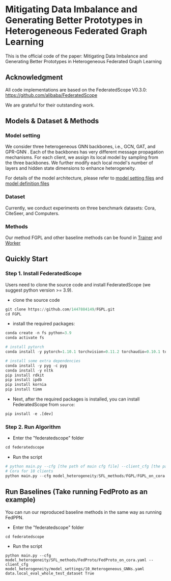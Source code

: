 # Mitigating Data Imbalance and Generating Better Prototypes in Heterogeneous Federated Graph Learning
This is the official code of the paper: Mitigating Data Imbalance and Generating Better Prototypes in Heterogeneous Federated Graph Learning



## Acknowledgment

All code implementations are based on the FederatedScope V0.3.0: https://github.com/alibaba/FederatedScope 

We are grateful for their outstanding work.




## Models & Dataset & Methods

### Model setting

We consider three heterogeneous GNN backbones, i.e., GCN, GAT, and GPR-GNN . Each of the backbones has very different message propagation mechanisms. For each client, we assign its local model by sampling from the three backbones. We further modify each local model's number of layers and hidden state dimensions to enhance heterogeneity.

For details of the model architecture, please refer to [model setting files](federatedscope/model_heterogeneity/model_settings) and [model definition files](federatedscope/gfl/model)


### Dataset

Currently, we conduct experiments on three benchmark datasets: Cora, CiteSeer, and Computers.

### Methods

Our method FGPL and other baseline methods can be found in [Trainer](federatedscope/contrib/trainer) and [Worker](federatedscope/contrib/worker)

## Quickly Start

### Step 1. Install FederatedScope

Users need to clone the source code and install FederatedScope (we suggest python version >= 3.9).

- clone the source code

```python
git clone https://github.com/1447884149/FGPL.git
cd FGPL
```

- install the required packages:

```python
conda create -n fs python=3.9
conda activate fs

# install pytorch
conda install -y pytorch=1.10.1 torchvision=0.11.2 torchaudio=0.10.1 torchtext=0.11.1 cudatoolkit=11.3 -c pytorch -c conda-forge

# install some extra dependencies
conda install -y pyg -c pyg
conda install -y nltk
pip install rdkit
pip install ipdb
pip install kornia
pip install timm
```


- Next, after the required packages is installed, you can install FederatedScope from `source`:

```python
pip install -e .[dev]
```


### Step 2. Run Algorithm

- Enter the "federatedscope" folder

```python
cd federatedscope
```

- Run the script

```python
# python main.py --cfg [the path of main cfg file] --client_cfg [the path of model cfg file]
# Cora for 10 clients
python main.py --cfg model_heterogeneity/SFL_methods/FGPL/FGPL_on_cora.yaml --client_cfg model_heterogeneity/model_settings/10_Heterogeneous_GNNs.yaml data.local_eval_whole_test_dataset True
```

## Run Baselines  (Take running FedProto as an example)

You can run our reproduced baseline methods in the same way as running FedPPN.

- Enter the "federatedscope" folder

```python
cd federatedscope
```


- Run the script

```
python main.py --cfg model_heterogeneity/SFL_methods/FedProto/FedProto_on_cora.yaml --client_cfg model_heterogeneity/model_settings/10_Heterogeneous_GNNs.yaml data.local_eval_whole_test_dataset True
```
